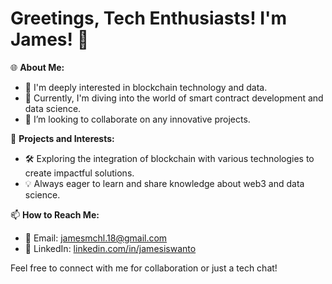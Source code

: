 # Greetings, Tech Enthusiasts! I'm James! 👋

🌐 **About Me:**
- 👀 I'm deeply interested in blockchain technology and data.
- 🌱 Currently, I'm diving into the world of smart contract development and data science.
- 🤝 I’m looking to collaborate on any innovative projects.

💼 **Projects and Interests:**
- 🛠 Exploring the integration of blockchain with various technologies to create impactful solutions.
- 💡 Always eager to learn and share knowledge about web3 and data science.

📫 **How to Reach Me:**
- 📧 Email: [jamesmchl.18@gmail.com](mailto:jamesmchl.18@gmail.com)
- 🔗 LinkedIn: [linkedin.com/in/jamesiswanto](https://linkedin.com/in/jamesiswanto)

Feel free to connect with me for collaboration or just a tech chat!
